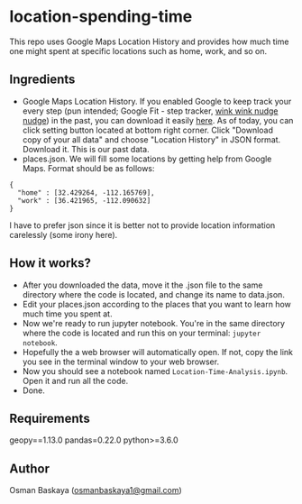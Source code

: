 # location-spending-time

This repo uses Google Maps Location History and provides how much time one might spent at specific locations such as home, work, and so on.


## Ingredients

- Google Maps Location History. If you enabled Google to keep track your every step (pun intended; Google Fit - step tracker, [wink wink nudge nudge](https://www.youtube.com/watch?v=SrDFGa0juCM)) in the past, you can download it easily [here](https://www.google.com/maps/timeline). As of today, you can click setting button located at bottom right corner. Click "Download copy of your all data" and choose "Location History" in JSON format. Download it. This is our past data.
- places.json. We will fill some locations by getting help from Google Maps. Format should be as follows:

```
{
  "home" : [32.429264, -112.165769],
  "work" : [36.421965, -112.090632] 
}
```

I have to prefer json since it is better not to provide location information carelessly (some irony here). 

## How it works?
- After you downloaded the data, move it the .json file to the same directory where the code is located, and change its name to data.json. 
- Edit your places.json according to the places that you want to learn how much time you spent at.
- Now we're ready to run jupyter notebook. You're in the same directory where the code is located and run this on your terminal: `jupyter notebook`.
- Hopefully the a web browser will automatically open. If not, copy the link you see in the terminal window to your web browser.
- Now you should see a notebook named `Location-Time-Analysis.ipynb`. Open it and run all the code.
- Done.


## Requirements
geopy==1.13.0
pandas=0.22.0
python>=3.6.0

## Author
Osman Baskaya (osmanbaskaya1@gmail.com)
